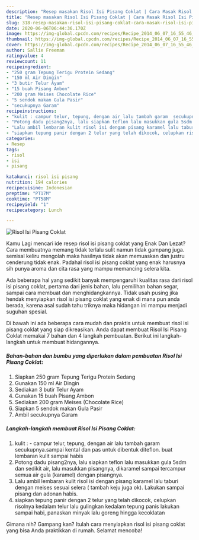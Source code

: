 ```yaml
---
description: "Resep masakan Risol Isi Pisang Coklat | Cara Masak Risol Isi Pisang Coklat Yang Sempurna"
title: "Resep masakan Risol Isi Pisang Coklat | Cara Masak Risol Isi Pisang Coklat Yang Sempurna"
slug: 318-resep-masakan-risol-isi-pisang-coklat-cara-masak-risol-isi-pisang-coklat-yang-sempurna
date: 2020-06-06T06:44:36.170Z
image: https://img-global.cpcdn.com/recipes/Recipe_2014_06_07_16_55_46_959_e4c207_original_20140407_161555/751x532cq70/risol-isi-pisang-coklat-foto-resep-utama.jpg
thumbnail: https://img-global.cpcdn.com/recipes/Recipe_2014_06_07_16_55_46_959_e4c207_original_20140407_161555/751x532cq70/risol-isi-pisang-coklat-foto-resep-utama.jpg
cover: https://img-global.cpcdn.com/recipes/Recipe_2014_06_07_16_55_46_959_e4c207_original_20140407_161555/751x532cq70/risol-isi-pisang-coklat-foto-resep-utama.jpg
author: Sallie Freeman
ratingvalue: 4
reviewcount: 11
recipeingredient:
- "250 gram Tepung Terigu Protein Sedang"
- "150 ml Air Dingin"
- "3 butir Telur Ayam"
- "15 buah Pisang Ambon"
- "200 gram Meises Chocolate Rice"
- "5 sendok makan Gula Pasir"
- "secukupnya Garam"
recipeinstructions:
- "kulit : campur telur, tepung, dengan air lalu tambah garam  secukupnya.sampai kental dan pas untuk dibentuk diteflon. buat lembaran kulit sampai habis"
- "Potong dadu pisang2nya, lalu siapkan teflon lalu masukkan gula 5sdm dan sedikit air, lalu masukkan pisangnya, dikaramel sampai tercampur semua air gula (karamel) dengan pisangnya."
- "Lalu ambil lembaran kulit risol isi dengan pisang karamel lalu taburi dengan meises sesuai selera ( tambah keju juga ok). Lakukan sampai pisang dan adonan habis."
- "siapkan tepung panir dengan 2 telur yang telah dikocok, celupkan risolnya kedalam telur lalu gulingkan kedalam tepung panis lakukan sampai habi, panaskan minyak lalu goreng hingga kecoklatan"
categories:
- Resep
tags:
- risol
- isi
- pisang

katakunci: risol isi pisang 
nutrition: 194 calories
recipecuisine: Indonesian
preptime: "PT17M"
cooktime: "PT58M"
recipeyield: "1"
recipecategory: Lunch

---
```



![Risol Isi Pisang Coklat](https://img-global.cpcdn.com/recipes/Recipe_2014_06_07_16_55_46_959_e4c207_original_20140407_161555/751x532cq70/risol-isi-pisang-coklat-foto-resep-utama.jpg)

Kamu Lagi mencari ide resep risol isi pisang coklat yang Enak Dan Lezat? Cara membuatnya memang tidak terlalu sulit namun tidak gampang juga. semisal keliru mengolah maka hasilnya tidak akan memuaskan dan justru cenderung tidak enak. Padahal risol isi pisang coklat yang enak harusnya sih punya aroma dan cita rasa yang mampu memancing selera kita.

Ada beberapa hal yang sedikit banyak mempengaruhi kualitas rasa dari risol isi pisang coklat, pertama dari jenis bahan, lalu pemilihan bahan segar, sampai cara membuat dan menghidangkannya. Tidak usah pusing jika hendak menyiapkan risol isi pisang coklat yang enak di mana pun anda berada, karena asal sudah tahu triknya maka hidangan ini mampu menjadi suguhan spesial.




Di bawah ini ada beberapa cara mudah dan praktis untuk membuat risol isi pisang coklat yang siap dikreasikan. Anda dapat membuat Risol Isi Pisang Coklat memakai 7 bahan dan 4 langkah pembuatan. Berikut ini langkah-langkah untuk membuat hidangannya.

<!--inarticleads1-->

##### Bahan-bahan dan bumbu yang diperlukan dalam pembuatan Risol Isi Pisang Coklat:

1. Siapkan 250 gram Tepung Terigu Protein Sedang
1. Gunakan 150 ml Air Dingin
1. Sediakan 3 butir Telur Ayam
1. Gunakan 15 buah Pisang Ambon
1. Sediakan 200 gram Meises (Chocolate Rice)
1. Siapkan 5 sendok makan Gula Pasir
1. Ambil secukupnya Garam




<!--inarticleads2-->

##### Langkah-langkah membuat Risol Isi Pisang Coklat:

1. kulit : - campur telur, tepung, dengan air lalu tambah garam  secukupnya.sampai kental dan pas untuk dibentuk diteflon. buat lembaran kulit sampai habis
1. Potong dadu pisang2nya, lalu siapkan teflon lalu masukkan gula 5sdm dan sedikit air, lalu masukkan pisangnya, dikaramel sampai tercampur semua air gula (karamel) dengan pisangnya.
1. Lalu ambil lembaran kulit risol isi dengan pisang karamel lalu taburi dengan meises sesuai selera ( tambah keju juga ok). Lakukan sampai pisang dan adonan habis.
1. siapkan tepung panir dengan 2 telur yang telah dikocok, celupkan risolnya kedalam telur lalu gulingkan kedalam tepung panis lakukan sampai habi, panaskan minyak lalu goreng hingga kecoklatan




Gimana nih? Gampang kan? Itulah cara menyiapkan risol isi pisang coklat yang bisa Anda praktikkan di rumah. Selamat mencoba!
